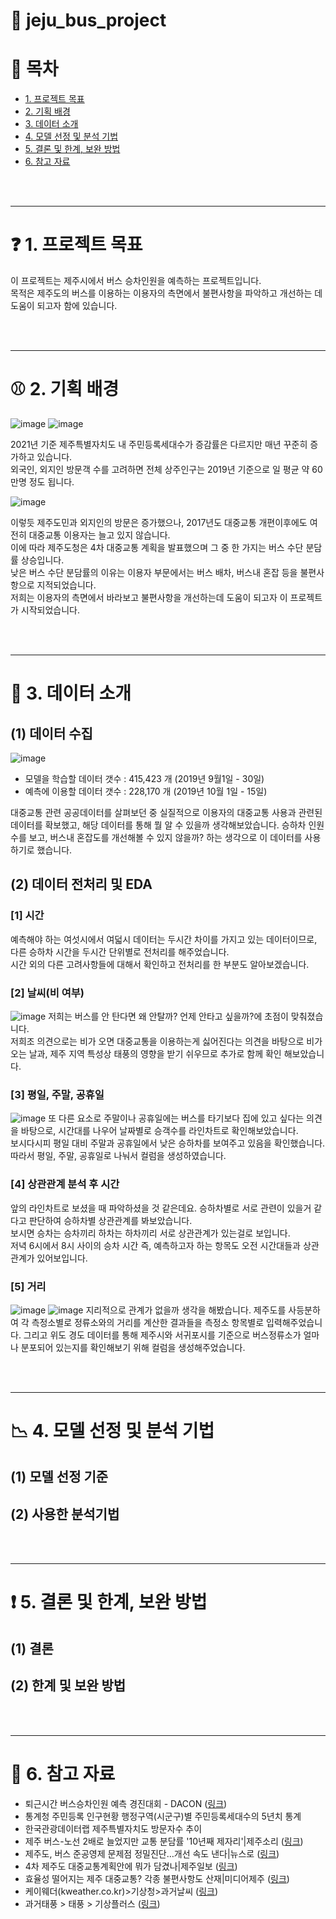 # :bus: jeju_bus_project

# 📑 목차
* [1. 프로젝트 목표](#-1-프로젝트-목표)
* [2. 기획 배경](#-2-기획-배경)
* [3. 데이터 소개](#-3-데이터-소개)
* [4. 모델 선정 및 분석 기법](#-4-모델-선정-및-분석-기법)
* [5. 결론 및 한계, 보완 방법](#-5-결론-및-한계-보완-방법)
* [6. 참고 자료](#-6-참고-자료)

<br></br>


----------
# ❓ 1. 프로젝트 목표
이 프로젝트는 제주시에서 버스 승차인원을 예측하는 프로젝트입니다.</br>
목적은 제주도의 버스를 이용하는 이용자의 측면에서 불편사항을 파악하고 개선하는 데 도움이 되고자 함에 있습니다.</br>

<br></br>

----------
# ⚾ 2. 기획 배경
![image](https://user-images.githubusercontent.com/77037338/184810294-aded780b-45ed-4658-bfec-2390dcfa1856.png)
![image](https://user-images.githubusercontent.com/77037338/184810394-9415b30a-03a2-4849-8b2e-1f82ab8667ea.png)

2021년 기준 제주특별자치도 내 주민등록세대수가 증감률은 다르지만 매년 꾸준히 증가하고 있습니다.</br>
외국인, 외지인 방문객 수를 고려하면 전체 상주인구는 2019년 기준으로 일 평균 약 60만명 정도 됩니다.

![image](https://user-images.githubusercontent.com/77037338/184810559-5a3b3432-76da-45cb-8bf4-f4c19260dd0a.png)

이렇듯 제주도민과 외지인의 방문은 증가했으나, 2017년도 대중교통 개편이후에도 여전히 대중교통 이용자는 늘고 있지 않습니다.</br>
이에 따라 제주도청은 4차 대중교통 계획을 발표했으며 그 중 한 가지는 버스 수단 분담률 상승입니다.</br>
낮은 버스 수단 분담률의 이유는 이용자 부문에서는 버스 배차, 버스내 혼잡 등을 불편사항으로 지적되었습니다. </br>
저희는 이용자의 측면에서 바라보고 불편사항을 개선하는데 도움이 되고자 이 프로젝트가 시작되었습니다. </br>

<br></br>

----------
# 🔧 3. 데이터 소개
## (1) 데이터 수집
![image](https://user-images.githubusercontent.com/77037338/184811301-09cca29b-5c3c-4d68-b800-6afb41d3d265.png)
- 모델을 학습할 데이터 갯수 : 415,423 개 (2019년 9월1일 - 30일)
- 예측에 이용할 데이터 갯수 : 228,170 개 (2019년 10월 1일 - 15일)

대중교통 관련 공공데이터를 살펴보던 중 실질적으로 이용자의 대중교통 사용과 관련된 데이터를 확보했고, 해당 데이터를 통해 뭘 알 수 있을까 생각해보았습니다.
승하차 인원수를 보고, 버스내 혼잡도를 개선해볼 수 있지 않을까? 하는 생각으로 이 데이터를 사용하기로 했습니다.</br>


## (2) 데이터 전처리 및 EDA
### [1] 시간</br>
예측해야 하는 여섯시에서 여덟시 데이터는 두시간 차이를 가지고 있는 데이터이므로, 다른 승하차 시간을 두시간 단위별로 전처리를 해주었습니다.</br>
시간 외의 다른 고려사항들에 대해서 확인하고 전처리를 한 부분도 알아보겠습니다.</br>

### [2] 날씨(비 여부)</br>
![image](https://user-images.githubusercontent.com/77037338/184814163-8eb8bd88-1708-4e6f-8c82-6789e9d08db6.png)
저희는 버스를 안 탄다면 왜 안탈까? 언제 안타고 싶을까?에 초점이 맞춰졌습니다. </br>
저희조 의견으로는 비가 오면 대중교통을 이용하는게 싫어진다는 의견을 바탕으로 비가 오는 날과, 제주 지역 특성상 태풍의 영향을 받기 쉬우므로 추가로 함께 확인 해보았습니다.</br> 

### [3] 평일, 주말, 공휴일</br>
![image](https://user-images.githubusercontent.com/77037338/184814558-e33aac4f-6c50-43df-b758-bd95ed77153b.png)
또 다른 요소로 주말이나 공휴일에는 버스를 타기보다 집에 있고 싶다는 의견을 바탕으로, 시간대를 나우어 날짜별로 승객수를 라인차트로 확인해보았습니다. </br>
보시다시피 평일 대비 주말과 공휴일에서 낮은 승하차를 보여주고 있음을 확인했습니다. 따라서 평일, 주말, 공휴일로 나눠서 컬럼을 생성하였습니다.</br>

### [4] 상관관계 분석 후 시간</br>
앞의 라인차트로 보셨을 때 파악하셨을 것 같은데요. 승하차별로 서로 관련이 있을거 같다고 판단하여 승하차별 상관관계를 봐보았습니다. </br>
보시면 승차는 승차끼리 하차는 하차끼리 서로 상관관계가 있는걸로 보입니다. </br>
저녁 6시에서 8시 사이의 승차 시간 즉, 예측하고자 하는 항목도 오전 시간대들과 상관관계가 있어보입니다.</br>

### [5] 거리</br>
![image](https://user-images.githubusercontent.com/77037338/184818055-fc5b0ac1-e80b-4e53-b86a-7c801379b1d0.png)
![image](https://user-images.githubusercontent.com/77037338/184818826-0f44af98-07e7-4cf1-918b-314ec043dffb.png)
지리적으로 관계가 없을까 생각을 해봤습니다. 제주도를 사등분하여 각 측정소별로 정류소와의 거리를 계산한 결과들을 측정소 항목별로 입력해주었습니다. 
그리고 위도 경도 데이터를 통해 제주시와 서귀포시를 기준으로 버스정류소가 얼마나 분포되어 있는지를 확인해보기 위해 컬럼을 생성해주었습니다. </br>

<br></br>


----------
# 📉 4. 모델 선정 및 분석 기법
## (1) 모델 선정 기준

## (2) 사용한 분석기법



<br></br>


----------
# ❗ 5. 결론 및 한계, 보완 방법
## (1) 결론

## (2) 한계 및 보완 방법


<br></br>


----------
# 📌 6. 참고 자료
* 퇴근시간 버스승차인원 예측 경진대회 - DACON (<a href="https://dacon.io/competitions/official/229255/data" target="_blank">링크</a>)
* 통계청 주민등록 인구현황 행정구역(시군구)별 주민등록세대수의 5년치 통계
* 한국관광데이터랩 제주특별자치도 방문자수 추이
* 제주 버스-노선 2배로 늘었지만 교통 분담률 '10년째 제자리'|제주소리 (<a href="http://www.jejusori.net/news/articleView.html?idxno=405628" target="_blank">링크</a>)
* 제주도, 버스 준공영제 문제점 정밀진단…개선 속도 낸다|뉴스로 (<a href="https://www.newsro.kr/%EC%A0%9C%EC%A3%BC%EB%8F%84-%EB%B2%84%EC%8A%A4-%EC%A4%80%EA%B3%B5%EC%98%81%EC%A0%9C-%EB%AC%B8%EC%A0%9C%EC%A0%90-%EC%A0%95%EB%B0%80%EC%A7%84%EB%8B%A8%EA%B0%9C%EC%84%A0-%EC%86%8D%EB%8F%84-%EB%82%B8%EB%8B%A4/" target="_blank">링크</a>)
* 4차 제주도 대중교통계획안에 뭐가 담겼나|제주일보 (<a href="https://www.jejunews.com/news/articleView.html?idxno=2194390" target="_blank">링크</a>)
* 효율성 떨어지는 제주 대중교통? 각종 불편사항도 산재|미디어제주 (<a href="http://www.mediajeju.com/news/articleView.html?idxno=339254" target="_blank">링크</a>)
* 케이웨더(kweather.co.kr)>기상청>과거날씨 (<a href="https://www.kweather.co.kr/kma/kma_past.html" target="_blank">링크</a>)
*  과거태풍 > 태풍 > 기상플러스 (<a href="https://www.weather.go.kr/plus/typ/typ_history.jsp" target="_blank">링크</a>)
